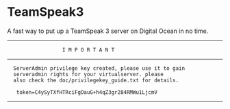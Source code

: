# TeamSpeak3
A fast way to put up a TeamSpeak 3 server on Digital Ocean in no time.

------------------------------------------------------------------
                      I M P O R T A N T                           
------------------------------------------------------------------
      ServerAdmin privilege key created, please use it to gain 
      serveradmin rights for your virtualserver. please
      also check the doc/privilegekey_guide.txt for details.

       token=C4ySyTXfHTRciFgOauG+h4qZ3gr284RMWu1LjcmV
------------------------------------------------------------------
